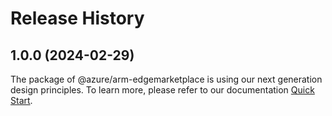 # Release History
    
## 1.0.0 (2024-02-29)

The package of @azure/arm-edgemarketplace is using our next generation design principles. To learn more, please refer to our documentation [Quick Start](https://aka.ms/js-track2-quickstart).

